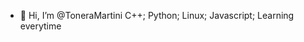 - 👋 Hi, I’m @ToneraMartini
C++; Python; Linux; Javascript; Learning everytime
<!---
ToneraMartini/ToneraMartini is a ✨ special ✨ repository because its `README.md` (this file) appears on your GitHub profile.
You can click the Preview link to take a look at your changes.
--->
